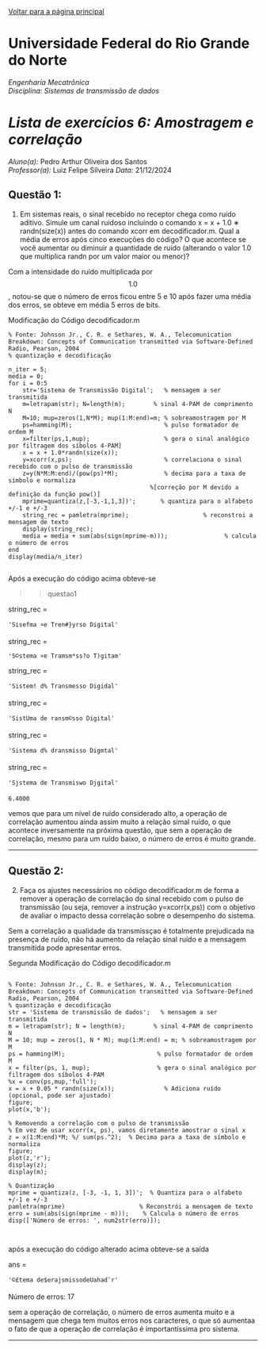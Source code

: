 <script type="text/javascript" async
  src="https://cdn.jsdelivr.net/npm/mathjax@3/es5/tex-mml-chtml.js">
</script>

[Voltar para a página principal](../index.md)

# Universidade Federal do Rio Grande do Norte

*Engenharia Mecatrônica*  
*Disciplina: Sistemas de transmissão de dados*

# *Lista de exercícios 6: Amostragem e correlação*

*Aluno(a):* Pedro Arthur Oliveira dos Santos  
*Professor(a):* Luiz Felipe Silveira
*Data:* 21/12/2024

## Questão 1:
1. Em sistemas reais, o sinal recebido no receptor chega como ruído aditivo. Simule um canal
ruidoso incluíndo o comando x = x + 1.0 ∗ randn(size(x)) antes do comando xcorr em decodificador.m. Qual a média de erros após cinco execuções do código? O que acontece se você
aumentar ou diminuir a quantidade de ruído (alterando o valor 1.0 que multiplica randn por
um valor maior ou menor)?


Com a intensidade do ruído multiplicada por $$1.0$$, notou-se que o número de erros ficou entre 5 e 10
após fazer uma média dos erros, se obteve em média 5 erros de bits.

Modificação do Código decodificador.m

```
% Fonte: Johnson Jr., C. R. e Sethares, W. A., Telecomunication Breakdown: Concepts of Communication transmitted via Software-Defined Radio, Pearson, 2004
% quantização e decodificação

n_iter = 5;
media = 0;
for i = 0:5
    str='Sistema de Transmissão Digital';   % mensagem a ser transmitida
    m=letrapam(str); N=length(m);        % sinal 4-PAM de comprimento N
    M=10; mup=zeros(1,N*M); mup(1:M:end)=m; % sobreamostragem por M
    ps=hamming(M);                          % pulso formatador de ordem M
    x=filter(ps,1,mup);                     % gera o sinal analógico por filtragem dos síbolos 4-PAM]
    x = x + 1.0*randn(size(x));
    y=xcorr(x,ps);                          % correlaciona o sinal recebido com o pulso de transmissão
    z=y(N*M:M:end)/(pow(ps)*M);             % decima para a taxa de símbolo e normaliza 
                                        %[correção por M devido a definição da função pow()]
    mprime=quantiza(z,[-3,-1,1,3])';       % quantiza para o alfabeto +/-1 e +/-3 
    string_rec = pamletra(mprime);                     % reconstroi a mensagem de texto
    display(string_rec);
    media = media + sum(abs(sign(mprime-m)));                % calcula o número de erros
end
display(media/n_iter)


```

Após a execução do código acima obteve-se

>> questao1

string_rec =

    'Sisefma ¤e Tren#}yrso Digital'


string_rec =

    'S©stema ¤e Tramsm*ss?o T)gitam'


string_rec =

    'Sistem! d% Transmesso Digidal'


string_rec =

    'SistUma de ransm©sso Digital'


string_rec =

    'Sistema d% dransmisso Digmtal'


string_rec =

    'Sjstema de Transmiswo Djgital'

    6.4000

vemos que para um nível de ruído considerado alto, a operação de correlação aumentou ainda assim muito a relação simal ruído, o que acontece inversamente na próxima questão, que sem a operação de correlação, mesmo para um ruído baixo,
o número de erros é muito grande.


---

## Questão 2:
2. Faça os ajustes necessários no código decodificador.m de forma a remover a operação de correlação do sinal recebido com o pulso de transmissão (ou seja, remover a instrução y=xcorr(x,ps))
com o objetivo de avaliar o impacto dessa correlação sobre o desempenho do sistema.

Sem a correlação a qualidade da transmissçao é totalmente prejudicada na presença de ruído, não há aumento da relação sinal ruído e a mensagem transmitida pode apresentar erros.



Segunda Modificação do Código decodificador.m

```

% Fonte: Johnson Jr., C. R. e Sethares, W. A., Telecomunication Breakdown: Concepts of Communication transmitted via Software-Defined Radio, Pearson, 2004
% quantização e decodificação
str = 'Sistema de transmissão de dados';   % mensagem a ser transmitida
m = letrapam(str); N = length(m);        % sinal 4-PAM de comprimento N
M = 10; mup = zeros(1, N * M); mup(1:M:end) = m; % sobreamostragem por M
ps = hamming(M);                          % pulso formatador de ordem M
x = filter(ps, 1, mup);                   % gera o sinal analógico por filtragem dos síbolos 4-PAM
%x = conv(ps,mup,'full');
x = x + 0.05 * randn(size(x));              % Adiciona ruído (opcional, pode ser ajustado)
figure;
plot(x,'b');

% Removendo a correlação com o pulso de transmissão
% Em vez de usar xcorr(x, ps), vamos diretamente amostrar o sinal x
z = x(1:M:end)*M; %/ sum(ps.^2);  % Decima para a taxa de símbolo e normaliza
figure;
plot(z,'r');
display(z);
display(m);

% Quantização
mprime = quantiza(z, [-3, -1, 1, 3])';  % Quantiza para o alfabeto +/-1 e +/-3 
pamletra(mprime)                     % Reconstrói a mensagem de texto
erro = sum(abs(sign(mprime - m)));    % Calcula o número de erros
disp(['Número de erros: ', num2str(erro)]);



```

após a execução do código alterado acima obteve-se a saída


ans =

    '©£tema de$erajsmissodeUahad¯r'

Número de erros: 17


sem a operação de correlação, o número de erros aumenta muito e a mensagem que chega tem muitos erros nos caracteres, o que só aumentaa o fato de que a operação de correlação
é importantíssima pro sistema.





---

